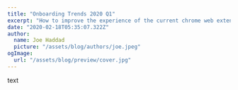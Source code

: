 ```yaml
---
title: "Onboarding Trends 2020 Q1"
excerpt: "How to improve the experience of the current chrome web extension in preparation for the Speechify Web App"
date: "2020-02-18T05:35:07.322Z"
author:
  name: Joe Haddad
  picture: "/assets/blog/authors/joe.jpeg"
ogImage:
  url: "/assets/blog/preview/cover.jpg"
---
```


text
